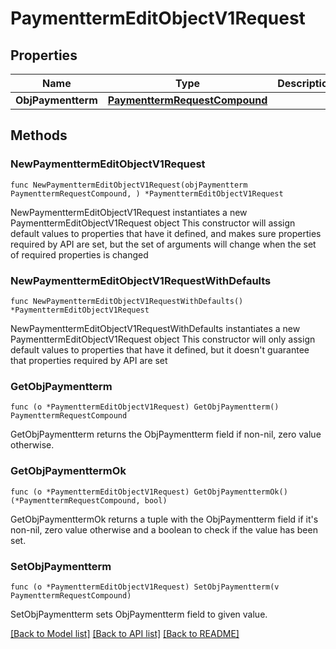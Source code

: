 # PaymenttermEditObjectV1Request

## Properties

Name | Type | Description | Notes
------------ | ------------- | ------------- | -------------
**ObjPaymentterm** | [**PaymenttermRequestCompound**](PaymenttermRequestCompound.md) |  | 

## Methods

### NewPaymenttermEditObjectV1Request

`func NewPaymenttermEditObjectV1Request(objPaymentterm PaymenttermRequestCompound, ) *PaymenttermEditObjectV1Request`

NewPaymenttermEditObjectV1Request instantiates a new PaymenttermEditObjectV1Request object
This constructor will assign default values to properties that have it defined,
and makes sure properties required by API are set, but the set of arguments
will change when the set of required properties is changed

### NewPaymenttermEditObjectV1RequestWithDefaults

`func NewPaymenttermEditObjectV1RequestWithDefaults() *PaymenttermEditObjectV1Request`

NewPaymenttermEditObjectV1RequestWithDefaults instantiates a new PaymenttermEditObjectV1Request object
This constructor will only assign default values to properties that have it defined,
but it doesn't guarantee that properties required by API are set

### GetObjPaymentterm

`func (o *PaymenttermEditObjectV1Request) GetObjPaymentterm() PaymenttermRequestCompound`

GetObjPaymentterm returns the ObjPaymentterm field if non-nil, zero value otherwise.

### GetObjPaymenttermOk

`func (o *PaymenttermEditObjectV1Request) GetObjPaymenttermOk() (*PaymenttermRequestCompound, bool)`

GetObjPaymenttermOk returns a tuple with the ObjPaymentterm field if it's non-nil, zero value otherwise
and a boolean to check if the value has been set.

### SetObjPaymentterm

`func (o *PaymenttermEditObjectV1Request) SetObjPaymentterm(v PaymenttermRequestCompound)`

SetObjPaymentterm sets ObjPaymentterm field to given value.



[[Back to Model list]](../README.md#documentation-for-models) [[Back to API list]](../README.md#documentation-for-api-endpoints) [[Back to README]](../README.md)


